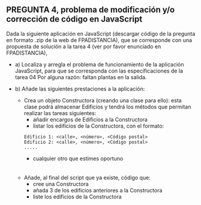 ## PREGUNTA 4, problema de modificación y/o corrección de código en JavaScript

Dada la siguiente aplicación en JavaScript (descargar código de la pregunta en formato .zip de la web de FPADISTANCIA), que se corresponde con una propuesta de solución a la tarea 4 (ver por favor enunciado en FPADISTANCIA),
* a) Localiza y arregla el problema de funcionamiento de la aplicación JavaScript, para que se corresponda con las especificaciones de la tarea 04
Por alguna razón: faltan plantas en la salida.
* b) Añade las siguientes prestaciones a la aplicación:
    * Crea un objeto Constructora (creando una clase para ello): esta clase podrá almacenar Edificios y tendrá los métodos que permitan realizar las tareas siguientes:
        * añadir encargos de Edificios a la Constructora
        * listar los edificios de la Constructora, con el formato:
        ```
        Edificio 1: <calle>, <número>, <Código postal>
        Edificio 2: <calle>, <número>, <Código postal>
        .....
        ```
        * cualquier otro que estimes oportuno
    <br>
    <br>

    * Añade, al final del script que ya existe, código que:
        * cree una Constructora
        * añada 3 de los edificios anteriores a la Constructora
        * liste los edificios de la Constructora
